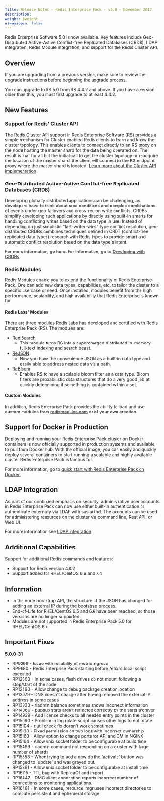 ```yaml
---
Title: Release Notes - Redis Enterprise Pack - v5.0 - November 2017
description: 
weight: $weight
alwaysopen: false
---
```

Redis Enterprise Software 5.0 is now available. Key features include
Geo-Distributed Active-Active Conflict-free Replicated Databases (CRDB),
LDAP integration, Redis Module integration, and support for the Redis
Cluster API.

Overview
--------

If you are upgrading from a previous version, make sure to review the
upgrade instructions before beginning the upgrade process.

You can upgrade to RS 5.0 from RS 4.4.2 and above. If you have a version
older than this, you must first upgrade to at least 4.4.2.

New Features
------------

### Support for Redis' Cluster API

The Redis Cluster API support in Redis Enterprise Software (RS) provides
a simple mechanism for Cluster enabled Redis clients to learn and know
the cluster topology. This enables clients to connect directly to an RS
proxy on the node hosting the master shard for the data being operated
on. The result is that for all but the initial call to get the cluster
topology or reacquire the location of the master shard, the client will
connect to the RS endpoint proxy where the master shard is located.
[Learn more about the Cluster API
implementation](/redis-enterprise-documentation/concepts-architecture/data-access/cluster-api/).

### Geo-Distributed Active-Active Conflict-free Replicated Databases (CRDB)

Developing globally distributed applications can be challenging, as
developers have to think about race conditions and complex combinations
of events under geo-failovers and cross-region write conflicts. CRDBs
simplify developing such applications by directly using built-in smarts
for handling conflicting writes based on the data type in use. Instead
of depending on just simplistic "last-writer-wins" type conflict
resolution, geo-distributed CRDBs combines techniques defined in CRDT
(conflict-free replicated data types) research with Redis types to
provide smart and automatic conflict resolution based on the data type's
intent.

For more information, go here. For information, go to [Developing with
CRDBs](/redis-enterprise-documentation/developing/crdbs/).

### Redis Modules

Redis Modules enable you to extend the functionality of Redis Enterprise
Pack. One can add new data types, capabilities, etc. to tailor the
cluster to a specific use case or need. Once installed, modules benefit
from the high performance, scalability, and high availability that Redis
Enterprise is known for.

#### Redis Labs' Modules

There are three modules Redis Labs has developed and certified with
Redis Enterprise Pack (RS). The modules are:

-   [RediSearch](/redis-enterprise-documentation/developing/modules/redisearch/)
    - This module turns RS into a supercharged distributed in-memory
    full-text indexing and search beast.
-   [ReJSON](/redis-enterprise-documentation/developing/modules/rejson/)
    - Now you have the convenience JSON as a built-in data type and
    easily able to address nested data via a path.
-   [ReBloom](/redis-enterprise-documentation/developing/modules/bloom-filters/)
    - Enables RS to have a scalable bloom filter as a data type. Bloom
    filters are probabilistic data structures that do a very good job at
    quickly determining if something is contained within a set.

#### Custom Modules

In addition, Redis Enterprise Pack provides the ability to load and use
custom modules from [redismodules.com](http://redismodules.com/) or of
your own creation.

Support for Docker in Production
--------------------------------

Deploying and running your Redis Enterprise Pack cluster on Docker
containers is now officially supported in production systems and
available to pull from Docker hub. With the official image, you can
easily and quickly deploy several containers to start running a scalable
and highly available cluster Redis Enterprise Pack is famous for.

For more information, go to [quick start with Redis Enterprise Pack on
Docker.](/redis-enterprise-documentation/getting-started/docker/)

LDAP Integration
----------------

As part of our continued emphasis on security, administrative user
accounts in Redis Enterprise Pack can now use either built-in
authentication or authenticate externally via LDAP with saslauthd. The
accounts can be used for administering resources on the cluster via
command line, Rest API, or Web UI.

For more information see [LDAP
Integration](/redis-enterprise-documentation/administering/security/ldap-integration/).

Additional Capabilities
-----------------------

Support for additional Redis commands and features:

-   Support for Redis version 4.0.2
-   Support added for RHEL/CentOS 6.9 and 7.4

Information
-----------

-   In the node bootstrap API, the structure of the JSON has changed for
    adding an external IP during the bootstrap process.
-   End-of-Life for RHEL/CentOS 6.5 and 6.6 have been reached, so those
    versions are no longer supported.
-   Modules are not supported in Redis Enterprise Pack 5.0 for
    RHEL/CentOS 6.x

Important Fixes
---------------

**5.0.0-31**

-   RP9299 - Issue with reliability of metric ingress
-   RP9680 - Redis Enterprise Pack starting before /etc/rc.local script
    executed
-   RP12363 - In some cases, flash drives do not mount following a
    stop/start of the node
-   RP12493 - Allow change to debug package creation location
-   RP13079 - DNS doesn't change after having removed the external IP
    address in some cases
-   RP13933 - rladmin balance sometimes shows incorrect information
-   RP14060 - pubsub stats aren't reflected correctly by the stats
    archiver
-   RP14939 - Add license checks to all needed entry points in the
    cluster
-   RP15090 - Problem in log rotate script causes other logs to not
    rotate
-   RP15104 - rlutil check fix doesn't work sometimes
-   RP15130 - Fixed permission on two logs with incorrect ownership
-   RP15160 - Allow option to change ports for API and CM in NGINX
-   RP15164 - Allow unix socket folder to be configurable at build time
-   RP15499 - rladmin command not responding on a cluster with large
    number of shards
-   RP15853 - When trying to add a new db the 'activate' button was
    changed to 'update' and was grayed out.
-   RP15861 - Allow unix socket folder to be configurable at install
    time
-   RP16115 - TTL bug with ReplicaOf and import
-   RP16447 - DMC client connection reports incorrect number of
    connections to monitoring applications.
-   RP16481 - In some cases, resource\_mgr uses incorrect directories
    to compute persistent and ephemeral storage
